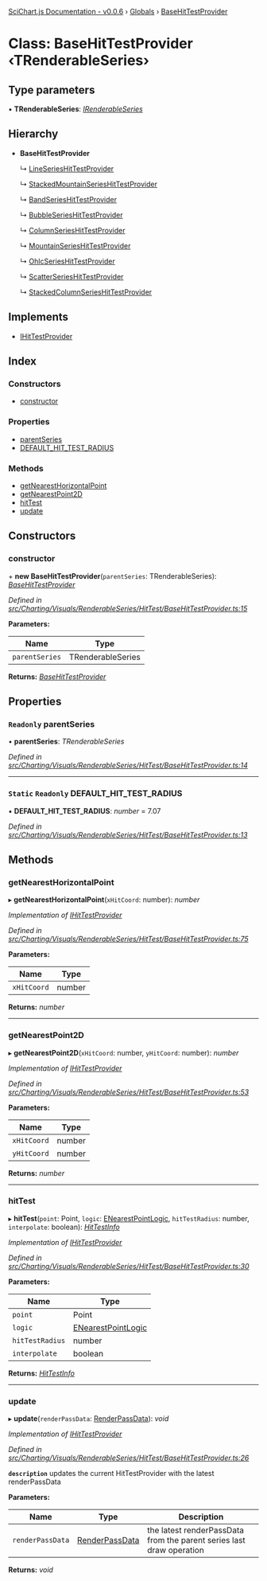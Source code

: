 [SciChart.js Documentation - v0.0.6](../README.md) › [Globals](../globals.md) › [BaseHitTestProvider](basehittestprovider.md)

# Class: BaseHitTestProvider ‹**TRenderableSeries**›

## Type parameters

▪ **TRenderableSeries**: *[IRenderableSeries](../interfaces/irenderableseries.md)*

## Hierarchy

* **BaseHitTestProvider**

  ↳ [LineSeriesHitTestProvider](lineserieshittestprovider.md)

  ↳ [StackedMountainSeriesHitTestProvider](stackedmountainserieshittestprovider.md)

  ↳ [BandSeriesHitTestProvider](bandserieshittestprovider.md)

  ↳ [BubbleSeriesHitTestProvider](bubbleserieshittestprovider.md)

  ↳ [ColumnSeriesHitTestProvider](columnserieshittestprovider.md)

  ↳ [MountainSeriesHitTestProvider](mountainserieshittestprovider.md)

  ↳ [OhlcSeriesHitTestProvider](ohlcserieshittestprovider.md)

  ↳ [ScatterSeriesHitTestProvider](scatterserieshittestprovider.md)

  ↳ [StackedColumnSeriesHitTestProvider](stackedcolumnserieshittestprovider.md)

## Implements

* [IHitTestProvider](../interfaces/ihittestprovider.md)

## Index

### Constructors

* [constructor](basehittestprovider.md#constructor)

### Properties

* [parentSeries](basehittestprovider.md#readonly-parentseries)
* [DEFAULT_HIT_TEST_RADIUS](basehittestprovider.md#static-readonly-default_hit_test_radius)

### Methods

* [getNearestHorizontalPoint](basehittestprovider.md#getnearesthorizontalpoint)
* [getNearestPoint2D](basehittestprovider.md#getnearestpoint2d)
* [hitTest](basehittestprovider.md#hittest)
* [update](basehittestprovider.md#update)

## Constructors

###  constructor

\+ **new BaseHitTestProvider**(`parentSeries`: TRenderableSeries): *[BaseHitTestProvider](basehittestprovider.md)*

*Defined in [src/Charting/Visuals/RenderableSeries/HitTest/BaseHitTestProvider.ts:15](https://github.com/ABTSoftware/SciChart.Dev/blob/272ab7fc7f/Web/src/SciChart/src/Charting/Visuals/RenderableSeries/HitTest/BaseHitTestProvider.ts#L15)*

**Parameters:**

Name | Type |
------ | ------ |
`parentSeries` | TRenderableSeries |

**Returns:** *[BaseHitTestProvider](basehittestprovider.md)*

## Properties

### `Readonly` parentSeries

• **parentSeries**: *TRenderableSeries*

*Defined in [src/Charting/Visuals/RenderableSeries/HitTest/BaseHitTestProvider.ts:14](https://github.com/ABTSoftware/SciChart.Dev/blob/272ab7fc7f/Web/src/SciChart/src/Charting/Visuals/RenderableSeries/HitTest/BaseHitTestProvider.ts#L14)*

___

### `Static` `Readonly` DEFAULT_HIT_TEST_RADIUS

▪ **DEFAULT_HIT_TEST_RADIUS**: *number* = 7.07

*Defined in [src/Charting/Visuals/RenderableSeries/HitTest/BaseHitTestProvider.ts:13](https://github.com/ABTSoftware/SciChart.Dev/blob/272ab7fc7f/Web/src/SciChart/src/Charting/Visuals/RenderableSeries/HitTest/BaseHitTestProvider.ts#L13)*

## Methods

###  getNearestHorizontalPoint

▸ **getNearestHorizontalPoint**(`xHitCoord`: number): *number*

*Implementation of [IHitTestProvider](../interfaces/ihittestprovider.md)*

*Defined in [src/Charting/Visuals/RenderableSeries/HitTest/BaseHitTestProvider.ts:75](https://github.com/ABTSoftware/SciChart.Dev/blob/272ab7fc7f/Web/src/SciChart/src/Charting/Visuals/RenderableSeries/HitTest/BaseHitTestProvider.ts#L75)*

**Parameters:**

Name | Type |
------ | ------ |
`xHitCoord` | number |

**Returns:** *number*

___

###  getNearestPoint2D

▸ **getNearestPoint2D**(`xHitCoord`: number, `yHitCoord`: number): *number*

*Implementation of [IHitTestProvider](../interfaces/ihittestprovider.md)*

*Defined in [src/Charting/Visuals/RenderableSeries/HitTest/BaseHitTestProvider.ts:53](https://github.com/ABTSoftware/SciChart.Dev/blob/272ab7fc7f/Web/src/SciChart/src/Charting/Visuals/RenderableSeries/HitTest/BaseHitTestProvider.ts#L53)*

**Parameters:**

Name | Type |
------ | ------ |
`xHitCoord` | number |
`yHitCoord` | number |

**Returns:** *number*

___

###  hitTest

▸ **hitTest**(`point`: Point, `logic`: [ENearestPointLogic](../enums/enearestpointlogic.md), `hitTestRadius`: number, `interpolate`: boolean): *[HitTestInfo](hittestinfo.md)*

*Implementation of [IHitTestProvider](../interfaces/ihittestprovider.md)*

*Defined in [src/Charting/Visuals/RenderableSeries/HitTest/BaseHitTestProvider.ts:30](https://github.com/ABTSoftware/SciChart.Dev/blob/272ab7fc7f/Web/src/SciChart/src/Charting/Visuals/RenderableSeries/HitTest/BaseHitTestProvider.ts#L30)*

**Parameters:**

Name | Type |
------ | ------ |
`point` | Point |
`logic` | [ENearestPointLogic](../enums/enearestpointlogic.md) |
`hitTestRadius` | number |
`interpolate` | boolean |

**Returns:** *[HitTestInfo](hittestinfo.md)*

___

###  update

▸ **update**(`renderPassData`: [RenderPassData](renderpassdata.md)): *void*

*Implementation of [IHitTestProvider](../interfaces/ihittestprovider.md)*

*Defined in [src/Charting/Visuals/RenderableSeries/HitTest/BaseHitTestProvider.ts:26](https://github.com/ABTSoftware/SciChart.Dev/blob/272ab7fc7f/Web/src/SciChart/src/Charting/Visuals/RenderableSeries/HitTest/BaseHitTestProvider.ts#L26)*

**`description`** updates the current HitTestProvider with the latest renderPassData

**Parameters:**

Name | Type | Description |
------ | ------ | ------ |
`renderPassData` | [RenderPassData](renderpassdata.md) | the latest renderPassData from the parent series last draw operation  |

**Returns:** *void*
